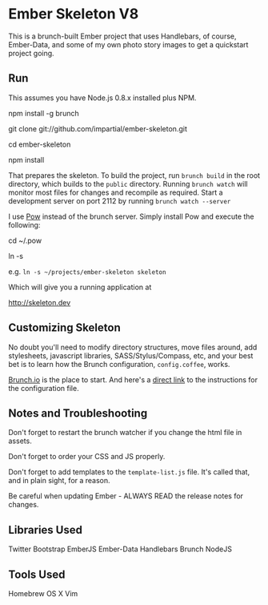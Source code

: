 # Ember Skeleton V8

This is a brunch-built Ember project that uses Handlebars, of course, Ember-Data, 
and some of my own photo story images to get a quickstart project going.

## Run

This assumes you have Node.js 0.8.x installed plus NPM.

  npm install -g brunch

  git clone git://github.com/impartial/ember-skeleton.git

  cd ember-skeleton

  npm install 

That prepares the skeleton. To build the project, run `brunch build` in the root 
directory, which builds to the `public` directory. Running `brunch watch` will 
monitor most files for changes and recompile as required. Start a development server
on port 2112 by running `brunch watch --server`

I use [Pow](http://pow.cx) instead of the brunch server. Simply install Pow and execute
the following:

  cd ~/.pow

  ln -s <project root> <alias>

e.g. `ln -s ~/projects/ember-skeleton skeleton`

Which will give you a running application at

  http://skeleton.dev

## Customizing Skeleton

No doubt you'll need to modify directory structures, move files around, add stylesheets, javascript libraries, SASS/Stylus/Compass, etc, and your best bet is to learn how the Brunch configuration, `config.coffee`, works.

[Brunch.io](http://brunch.io/) is the place to start. And here's a [direct link](https://github.com/brunch/brunch/blob/master/docs/config.md) to the instructions for the configuration file.

## Notes and Troubleshooting

Don't forget to restart the brunch watcher if you change the html file in assets.

Don't forget to order your CSS and JS properly.

Don't forget to add templates to the `template-list.js` file. It's called that, and in plain sight, for a reason.

Be careful when updating Ember - ALWAYS READ the release notes for changes.

## Libraries Used

Twitter Bootstrap
EmberJS
Ember-Data
Handlebars
Brunch
NodeJS

## Tools Used

Homebrew OS X
Vim
